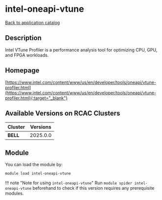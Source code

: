 # intel-oneapi-vtune

[Back to application catalog](../app_catalog.md)

## Description

Intel VTune Profiler is a performance analysis tool for optimizing CPU, GPU, and FPGA workloads.

## Homepage

[https://www.intel.com/content/www/us/en/developer/tools/oneapi/vtune-profiler.html](https://www.intel.com/content/www/us/en/developer/tools/oneapi/vtune-profiler.html){:target="_blank"}

## Available Versions on RCAC Clusters

|Cluster|Versions|
|---|---|
**BELL**|2025.0.0

## Module

You can load the module by:

```bash
module load intel-oneapi-vtune
```

!!! note "Note for using `intel-oneapi-vtune`"
    Run `module spider intel-oneapi-vtune` beforehand to check if this version requires any prerequisite modules.
